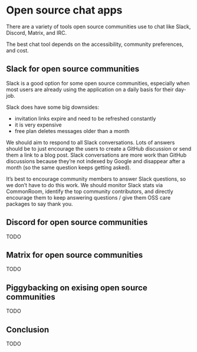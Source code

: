 # Open source chat apps

There are a variety of tools open source communities use to chat like Slack, Discord, Matrix, and IRC.

The best chat tool depends on the accessibility, community preferences, and cost.

## Slack for open source communities

Slack is a good option for some open source communities, especially when most users are already using the application on a daily basis for their day-job.

Slack does have some big downsides:

* invitation links expire and need to be refreshed constantly
* it is very expensive
* free plan deletes messages older than a month

We should aim to respond to all Slack conversations.  Lots of answers should be to just encourage the users to create a GitHub discussion or send them a link to a blog post.  Slack conversations are more work than GitHub discussions because they’re not indexed by Google and disappear after a month (so the same question keeps getting asked).

It’s best to encourage community members to answer Slack questions, so we don’t have to do this work.  We should monitor Slack stats via CommonRoom, identify the top community contributors, and directly encourage them to keep answering questions / give them OSS care packages to say thank you.

## Discord for open source communities

TODO

## Matrix for open source communities

TODO

## Piggybacking on exising open source communities

TODO

## Conclusion

TODO
